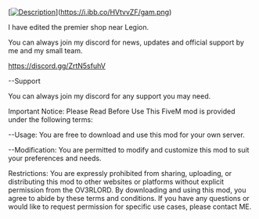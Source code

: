 [[![Description](https://i.ibb.co/mCpr5Hc/save.png)](https://i.ibb.co/HVtvvZF/gam.png)](https://i.ibb.co/HVtvvZF/gam.png)

I have edited the premier shop near Legion. 

You can always join my discord for news, updates and official support by me and my small team.

https://discord.gg/ZrtN5sfuhV

--Support

You can always join my discord for any support you may need.

Important Notice: Please Read Before Use This FiveM mod is provided under the following terms:

--Usage: You are free to download and use this mod for your own server.

--Modification: You are permitted to modify and customize this mod to suit your preferences and needs.

Restrictions: You are expressly prohibited from sharing, uploading, or distributing this mod to other websites or platforms without explicit permission from the OV3RLORD. By downloading and using this mod, you agree to abide by these terms and conditions. If you have any questions or would like to request permission for specific use cases, please contact ME.
